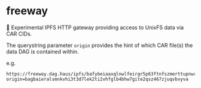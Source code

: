 # freeway

🧪 Experimental IPFS HTTP gateway providing access to UnixFS data via CAR CIDs.

The querystring parameter `origin` provides the hint of which CAR file(s) the data DAG is contained within.

e.g.

```
https://freeway.dag.haus/ipfs/bafybeiaaxqlnwlfeirgr5p63ftnfszmerttupnwrim52h4zv2tfpntbjdy/data.txt?origin=bagbaieralsmnkvhi3t3d7lek2ti2vhfglb4bhw7gite2qsz467zjuqvbvyva
```
